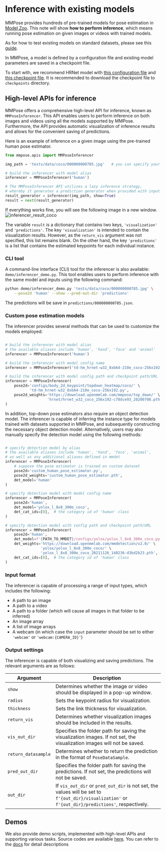 # Inference with existing models

MMPose provides hundreds of pre-trained models for pose estimation in [Model Zoo](https://mmpose.readthedocs.io/en/1.x/modelzoo.html).
This note will show **how to perform inference**, which means running pose estimation on given images or videos with trained models.

As for how to test existing models on standard datasets, please see this [guide](./train_and_test.md#test).

In MMPose, a model is defined by a configuration file and existing model parameters are saved in a checkpoint file.

To start with, we recommend HRNet model with [this configuration file](/configs/body_2d_keypoint/topdown_heatmap/coco/td-hm_hrnet-w32_8xb64-210e_coco-256x192.py) and [this checkpoint file](https://download.openmmlab.com/mmpose/top_down/hrnet/hrnet_w32_coco_256x192-c78dce93_20200708.pth). It is recommended to download the checkpoint file to `checkpoints` directory.

## High-level APIs for inference

MMPose offers a comprehensive high-level API for inference, known as `MMPoseInferencer`. This API enables users to perform inference on both images and videos using all the models supported by MMPose. Furthermore, the API provides automatic visualization of inference results and allows for the convenient saving of predictions.

Here is an example of inference on a given image using the pre-trained human pose estimator.

```python
from mmpose.apis import MMPoseInferencer

img_path = 'tests/data/coco/000000000785.jpg'   # you can specify your own picture path

# build the inferencer with model alias
inferencer = MMPoseInferencer('human')

# The MMPoseInferencer API utilizes a lazy inference strategy,
# whereby it generates a prediction generator when provided with input
result_generator = inferencer(img_path, show=True)
result = next(result_generator)
```

If everything works fine, you will see the following image in a new window.
![inferencer_result_coco](https://user-images.githubusercontent.com/26127467/220008302-4a57fd44-0978-408e-8351-600e5513316a.jpg)

The variable `result` is a dictionary that contains two keys, `'visualization'` and `'predictions'`. The key `'visualization'` is intended to contain the visualization results. However, as the `return_vis` argument was not specified, this list remains blank. On the other hand, the key `'predictions'` is a list that contains the estimated keypoints for each individual instance.

### CLI tool

A command-line interface (CLI) tool for the inferencer is also available: `demo/inferencer_demo.py`. This tool enables users to perform inference with the same model and inputs using the following command:

```bash
python demo/inferencer_demo.py 'tests/data/coco/000000000785.jpg' \
    --pose2d 'human' --show --pred-out-dir 'predictions'
```

The predictions will be save in `predictions/000000000785.json`.

### Custom pose estimation models

The inferencer provides several methods that can be used to customize the models employed:

```python

# build the inferencer with model alias
# the available aliases include 'human', 'hand', 'face' and 'animal'
inferencer = MMPoseInferencer('human')

# build the inferencer with model config name
inferencer = MMPoseInferencer('td-hm_hrnet-w32_8xb64-210e_coco-256x192')

# build the inferencer with model config path and checkpoint path/URL
inferencer = MMPoseInferencer(
    pose2d='configs/body_2d_keypoint/topdown_heatmap/coco/' \
           'td-hm_hrnet-w32_8xb64-210e_coco-256x192.py',
    pose2d_weights='https://download.openmmlab.com/mmpose/top_down/' \
                   'hrnet/hrnet_w32_coco_256x192-c78dce93_20200708.pth'
)
```

In addition, top-down pose estimators also require an object detection model. The inferencer is capable of inferring the instance type for models trained with datasets supported in MMPose, and subsequently constructing the necessary object detection model. Alternatively, users may also manually specify the detection model using the following methods:

```python

# specify detection model by alias
# the available aliases include 'human', 'hand', 'face', 'animal',
# as well as any additional aliases defined in mmdet
inferencer = MMPoseInferencer(
    # suppose the pose estimator is trained on custom dataset
    pose2d='custom_human_pose_estimator.py',
    pose2d_weights='custom_human_pose_estimator.pth',
    det_model='human'
)

# specify detection model with model config name
inferencer = MMPoseInferencer(
    pose2d='human',
    det_model='yolox_l_8x8_300e_coco',
    det_cat_ids=[0],  # the category id of 'human' class
)

# specify detection model with config path and checkpoint path/URL
inferencer = MMPoseInferencer(
    pose2d='human',
    det_model=f'{PATH_TO_MMDET}/configs/yolox/yolox_l_8x8_300e_coco.py',
    det_weights='https://download.openmmlab.com/mmdetection/v2.0/' \
                'yolox/yolox_l_8x8_300e_coco/' \
                'yolox_l_8x8_300e_coco_20211126_140236-d3bd2b23.pth',
    det_cat_ids=[0],  # the category id of 'human' class
)
```

### Input format

The inferencer is capable of processing a range of input types, which includes the following:

- A path to an image
- A path to a video
- A path to a folder (which will cause all images in that folder to be inferred)
- An image array
- A list of image arrays
- A webcam (in which case the `input` parameter should be set to either `'webcam'` or `'webcam:{CAMERA_ID}'`)

### Output settings

The inferencer is capable of both visualizing and saving predictions. The relevant arguments are as follows:

| Argument            | Description                                                                                                                                        |
| ------------------- | -------------------------------------------------------------------------------------------------------------------------------------------------- |
| `show`              | Determines whether the image or video should be displayed in a pop-up window.                                                                      |
| `radius`            | Sets the keypoint radius for visualization.                                                                                                        |
| `thickness`         | Sets the link thickness for visualization.                                                                                                         |
| `return_vis`        | Determines whether visualization images should be included in the results.                                                                         |
| `vis_out_dir`       | Specifies the folder path for saving the visualization images. If not set, the visualization images will not be saved.                             |
| `return_datasample` | Determines whether to return the prediction in the format of `PoseDataSample`.                                                                     |
| `pred_out_dir`      | Specifies the folder path for saving the predictions. If not set, the predictions will not be saved.                                               |
| `out_dir`           | If `vis_out_dir` or `pred_out_dir` is not set, the values will be set to `f'{out_dir}/visualization'` or `f'{out_dir}/predictions'`, respectively. |

## Demos

We also provide demo scripts, implemented with high-level APIs and supporting various tasks. Source codes are available [here](/demo). You can refer to the [docs](/demo/docs) for detail descriptions
